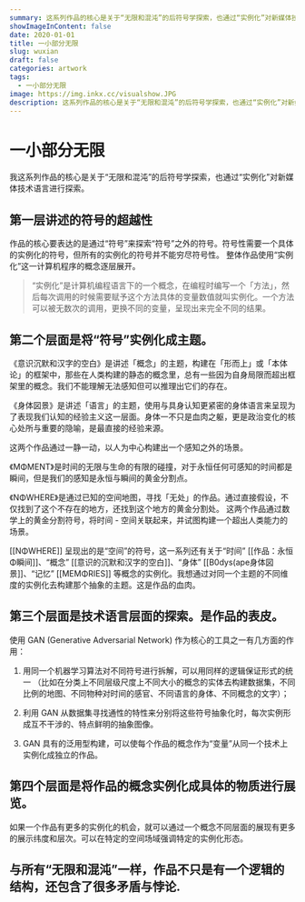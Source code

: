 ```yaml
---
summary: 这系列作品的核心是关于“无限和混沌”的后符号学探索，也通过“实例化”对新媒体技术语言进行探索。
showImageInContent: false
date: 2020-01-01
title: 一小部分无限
slug: wuxian
draft: false
categories: artwork
tags:
  - 一小部分无限
image: https://img.inkx.cc/visualshow.JPG
description: 这系列作品的核心是关于“无限和混沌”的后符号学探索，也通过“实例化”对新媒体技术语言进行探索。
---
```

# 一小部分无限


我这系列作品的核心是关于“无限和混沌”的后符号学探索，也通过“实例化”对新媒体技术语言进行探索。

## 第一层讲述的符号的超越性
作品的核心要表达的是通过“符号”来探索“符号”之外的符号。符号性需要一个具体的实例化的符号，但所有的实例化的符号并不能穷尽符号性。
整体作品使用“实例化”这一计算机程序的概念逐层展开。

>“实例化”是计算机编程语言下的一个概念，在编程时编写一个「方法」，然后每次调用的时候需要赋予这个方法具体的变量数值就叫实例化。一个方法可以被无数次的调用，更换不同的变量，呈现出来完全不同的结果。

## 第二个层面是将“符号”实例化成主题。
《意识沉默和汉字的空白》是讲述「概念」的主题，构建在「形而上」或「本体论」的框架中，那些在人类构建的静态的概念里，总有一些因为自身局限而超出框架里的概念。我们不能理解无法感知但可以推理出它们的存在。

《身体図景》是讲述「语言」的主题，使用与具身认知更紧密的身体语言来呈现为了表现我们认知的经验主义这一层面。身体一不只是血肉之躯，更是政治变化的核心处所与重要的隐喻，是最直接的经验来源。

这两个作品通过一静一动，以人为中心构建出一个感知之外的场景。


《MΦMENT》是时间的无限与生命的有限的碰撞，对于永恒任何可感知的时间都是瞬间，但是我们的感知是永恒与瞬间的黄金分割点。

《NΦWHERE》是通过已知的空间地图，寻找「无处」的作品。通过直接假设，不仅找到了这个不存在的地方，还找到这个地方的黄金分割处。
这两个作品通过数学上的黄金分割符号，将时间 - 空间关联起来，并试图构建一个超出人类能力的场景。

[[NΦWHERE]] 呈现出的是“空间”的符号，这一系列还有关于“时间” [[作品：永恒Φ瞬间]]、“概念” [[意识的沉默和汉字的空白]]、“身体” [[B0dys(ape身体図景]]、“记忆” [[MEMΦRIES]] 等概念的实例化。我想通过对同一个主题的不同维度的实例化去构建那个抽象的主题。这是作品的血肉。

## 第三个层面是技术语言层面的探索。是作品的表皮。
使用 GAN (Generative Adversarial Network) 作为核心的工具之一有几方面的作用：

1. 用同一个机器学习算法对不同符号进行拆解，可以用同样的逻辑保证形式的统一
（比如在分类上不同层级尺度上不同大小的概念的实体去构建数据集，不同比例的地图、不同物种对时间的感官、不同语言的身体、不同概念的文字）；

2. 利用 GAN 从数据集寻找通性的特性来分别将这些符号抽象化时，每次实例形成互不干涉的、特点鲜明的抽象图像。

3. GAN 具有的泛用型构建，可以使每个作品的概念作为“变量”从同一个技术上实例化成独立的作品。

## 第四个层面是将作品的概念实例化成具体的物质进行展览。
如果一个作品有更多的实例化的机会，就可以通过一个概念不同层面的展现有更多的展示纬度和层次。可以在特定的空间场域强调特定的实例化形态。

## 与所有“无限和混沌”一样，作品不只是有一个逻辑的结构，还包含了很多矛盾与悖论.


